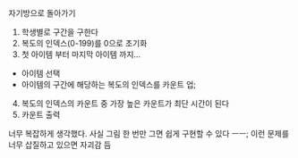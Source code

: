 자기방으로 돌아가기

1. 학생별로 구간을 구한다
2. 복도의 인덱스(0-199)를 0으로 초기화
3. 첫 아이템 부터 마지막 아이템 까지...
  * 아이템 선택
  * 아이템의 구간에 해당하는 복도의 인덱스를 카운트 업;
4. 복도의 인덱스의 카운트 중 가장 높은 카운트가 최단 시간이 된다
5. 카운트 출력

너무 복잡하게 생각했다. 사실 그림 한 번만 그면 쉽게 구현할 수 있다 ㅡㅡ;
이런 문제를 너무 삽질하고 있으면 자괴감 듬
